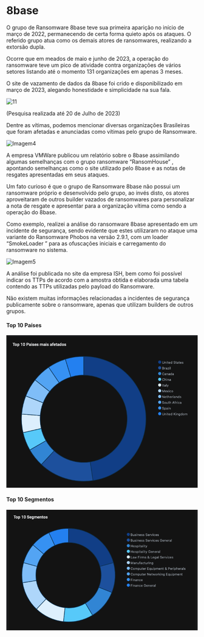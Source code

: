 # 8base

O grupo de Ransomware 8base teve sua primeira aparição no início de março de 2022, permanecendo de certa forma quieto após os ataques. O referido grupo atua como os demais atores de ransomwares, realizando a extorsão dupla. 
 
Ocorre que em meados de maio e junho de 2023, a operação do ransomware teve um pico de atividade contra organizações de vários setores listando até o momento 131 organizações em apenas 3 meses. 
   
O site de vazamento de dados da 8base foi crido e disponibilizado em março de 2023, alegando honestidade e simplicidade na sua fala. 

  ![11](https://github.com/crocodyli/Ransomwares-TTP/assets/113185400/141625b3-eb8d-4713-8072-4186fd5d425a)

(Pesquisa realizada até 20 de Julho de 2023)

Dentre as vítimas, podemos mencionar diversas organizações Brasileiras que foram afetadas e anunciadas como vítimas pelo grupo de Ransomware. 

![Imagem4](https://github.com/crocodyli/Ransomwares-TTP/assets/113185400/d06e65e1-0671-4ddb-ab17-8b332f136d3d)


A empresa VMWare publicou um relatório sobre o 8base assimilando algumas semelhanças com o grupo ransomware “RansomHouse” , apontando semelhanças como o site utilizado pelo 8base e as notas de resgates apresentadas em seus ataques. 

Um fato curioso é que o grupo de Ransomware 8base não possui um ransomware próprio e desenvolvido pelo grupo, ao invés disto, os atores aproveitaram de outros builder vazados de ransomwares para personalizar a nota de resgate e apresentar para a organização vítima como sendo a operação do 8base. 

Como exemplo, realizei a análise do ransomware 8base apresentado em um incidente de segurança, sendo evidente que estes utilizaram no ataque uma variante do Ransomware Phobos  na versão 2.9.1, com um loader “SmokeLoader ” para as ofuscações iniciais e carregamento do ransomware no sistema. 

![Imagem5](https://github.com/crocodyli/Ransomwares-TTP/assets/113185400/872dde0a-5268-4b54-8194-f48f9512e640)

A análise foi publicada no site da empresa ISH, bem como foi possível indicar os TTPs de acordo com a amostra obtida e elaborada uma tabela contendo as TTPs utilizadas pelo payload do Ransomware.

Não existem muitas informações relacionadas a incidentes de segurança publicamente sobre o ransomware, apenas que utilizam builders de outros grupos.  


#### Top 10 Países

![Imagem5](images/Xnip2023-07-29_13-48-00.png)


#### Top 10 Segmentos

![Imagem5](images/Xnip2023-07-29_13-48-06.png)
